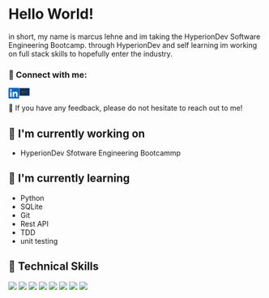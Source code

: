 # Hello World!

in short, my name is marcus lehne and im taking the HyperionDev Software Engineering Bootcamp. through HyperionDev and self learning im working on full stack skills to hopefully enter the industry. 

### 🤝 Connect with me:

<a href="https://www.linkedin.com/in/marcus-lehne-29371a180?lipi=urn%3Ali%3Apage%3Ad_flagship3_profile_view_base_contact_details%3BvtKietesRwCvhX3MryiQyA%3D%3D"><img align="left" src="https://github.com/marcuslehne/marcuslehne/blob/main/images/linkedin.svg" alt="Yu Shi | LinkedIn" width="21px"/></a>
<a href="https://www.hyperiondev.com/portfolio/125387/"><img align="left" src="https://github.com/marcuslehne/marcuslehne/blob/main/images/hyperiondev.png" alt="Yu Shi | Instagram" width="21px"/></a>
</br>

💬 If you have any feedback, please do not hesitate to reach out to me!

## 🔭 I'm currently working on

- HyperionDev Sfotware Engineering Bootcammp

## 🌱 I'm currently learning

- Python
- SQLite
- Git
- Rest API
- TDD
- unit testing

## 💼 Technical Skills

![](https://img.shields.io/badge/Code-React-informational?style=flat&logo=react&color=61DAFB)
![](https://img.shields.io/badge/Code-Redux-informational?style=flat&logo=Redux&color=764ABC)
![](https://img.shields.io/badge/Code-JavaScript-informational?style=flat&logo=JavaScript&color=F7DF1E)
![](https://img.shields.io/badge/Code-Ruby-informational?style=flat&logo=Ruby&color=CC342D)
![](https://img.shields.io/badge/Code-Ruby_on_Rails-informational?style=flat&logo=Ruby-On-Rails&color=CC0000)
![](https://img.shields.io/badge/Code-HTML5-informational?style=flat&logo=HTML5&color=E34F26)
![](https://img.shields.io/badge/Code-PostgreSQL-informational?style=flat&logo=PostgreSQL&color=336791)
![](https://img.shields.io/badge/Code-SQLite-informational?style=flat&logo=SQLite&color=003B57)

</br>
